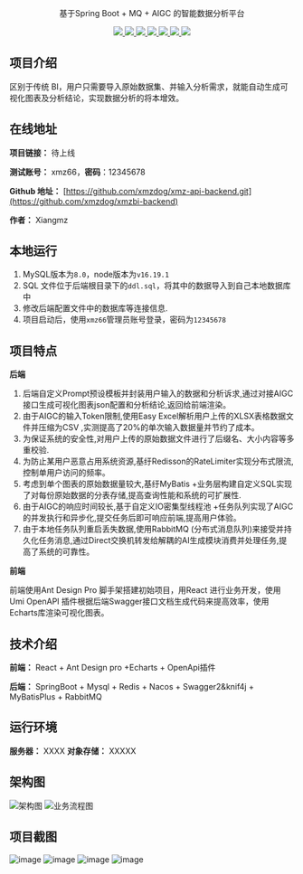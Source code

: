 <p align="center">
   基于Spring Boot + MQ + AIGC 的智能数据分析平台
</p>

<p align="center">
   <a target="_blank" href="https://github.com/ttkican/Blog">
      <img src="https://img.shields.io/badge/JDK-8-green"/>
      <img src="https://img.shields.io/badge/springboot-2.7.2-green"/>
      <img src="https://img.shields.io/badge/react-green"/>
      <img src="https://img.shields.io/badge/mysql-8.0-green"/>
      <img src="https://img.shields.io/badge/mybatis--plus-3.5.2-green"/>
      <img src="https://img.shields.io/badge/redis-7.0.12-green"/>
      <img src="https://img.shields.io/badge/nacos-2.2.3-green"/>
   </a>
</p>

## 项目介绍
区别于传统 BI，用户只需要导入原始数据集、并输入分析需求，就能自动生成可视化图表及分析结论，实现数据分析的将本增效。

## 在线地址

**项目链接：** 待上线

**测试账号：** xmz66，**密码**：12345678

**Github 地址：** [https://github.com/xmzdog/xmz-api-backend.git](https://github.com/xmzdog/xmzbi-backend)

**作者：** Xiangmz 

## 本地运行
1. MySQL版本为`8.0`，node版本为`v16.19.1`
2. SQL 文件位于后端根目录下的`ddl.sql`，将其中的数据导入到自己本地数据库中
3. 修改后端配置文件中的数据库等连接信息.
4. 项目启动后，使用`xmz66`管理员账号登录，密码为`12345678`

## 项目特点
**后端**
1. 后端自定义Prompt预设模板并封装用户输入的数据和分析诉求,通过对接AIGC接口生成可视化图表json配置和分析结论,返回给前端渲染。
2. 由于AIGC的输入Token限制,使用Easy Excel解析用户上传的XLSX表格数据文件并压缩为CSV ,实测提高了20%的单次输入数据量并节约了成本。
3. 为保证系统的安全性,对用户上传的原始数据文件进行了后缀名、大小内容等多重校验.
4. 为防止某用户恶意占用系统资源,基纡Redisson的RateLimiter实现分布式限流,控制单用户访问的频率。
5. 考虑到单个图表的原始数据量较大,基纡MyBatis +业务层构建自定义SQL实现了对每份原始数据的分表存储,提高查询性能和系统的可扩展性.
6. 由于AIGC的响应时间较长,基于自定义IO密集型线程池 +任务队列实现了AIGC的并发执行和异步化,提交任务后即可响应前端,提高用户体验。
7. 由于本地任务队列重启丢失数据,使用RabbitMQ (分布式消息队列)来接受并持久化任务消息,通过Direct交换机转发给解耦的AI生成模块消费并处理任务,提高了系统的可靠性。

 **前端**
 
 前端使用Ant Design Pro 脚手架搭建初始项目，用React 进行业务开发，使用Umi OpenAPI 插件根据后端Swagger接口文档生成代码来提高效率，使用Echarts库渲染可视化图表。

## 技术介绍

**前端：** React + Ant Design pro +Echarts + OpenApi插件

**后端：** SpringBoot + Mysql + Redis + Nacos + Swagger2&knif4j + MyBatisPlus + RabbitMQ

## 运行环境

**服务器：** XXXX
**对象存储：** XXXXX

## 架构图
![架构图](https://github.com/xmzdog/xmzbi-backend/assets/137482123/ca623620-78ea-45a8-a1dc-81e096cc8211)
![业务流程图](https://github.com/xmzdog/xmzbi-backend/assets/137482123/def8ba51-41b0-4405-a45b-b27cf3f80537)


## 项目截图
![image](https://github.com/xmzdog/xmzbi-backend/assets/137482123/2c68fab7-a95f-406c-a7d8-c64e805e34f2)
![image](https://github.com/xmzdog/xmzbi-backend/assets/137482123/34506240-3035-41b9-9423-0dc19138f88b)
![image](https://github.com/xmzdog/xmzbi-backend/assets/137482123/f88cb85b-a73c-4733-9439-d3db33fee63a)
![image](https://github.com/xmzdog/xmzbi-backend/assets/137482123/c092f035-7a14-4ccc-8a90-e2f26ec9b635)


